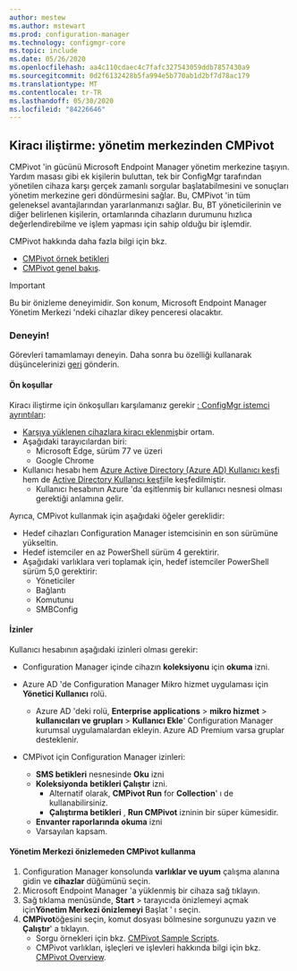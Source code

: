 ```yaml
---
author: mestew
ms.author: mstewart
ms.prod: configuration-manager
ms.technology: configmgr-core
ms.topic: include
ms.date: 05/26/2020
ms.openlocfilehash: aa4c110cdaec4c7fafc327543059ddb7857430a9
ms.sourcegitcommit: 0d2f6132428b5fa994e5b770ab1d2bf7d78ac179
ms.translationtype: MT
ms.contentlocale: tr-TR
ms.lasthandoff: 05/30/2020
ms.locfileid: "84226646"
---
```

## <a name="tenant-attach-cmpivot-from-the-admin-center"></a><a name="bkmk_cmpivot"></a>Kiracı iliştirme: yönetim merkezinden CMPivot
<!--6024392-->
CMPivot 'in gücünü Microsoft Endpoint Manager yönetim merkezine taşıyın. Yardım masası gibi ek kişilerin buluttan, tek bir ConfigMgr tarafından yönetilen cihaza karşı gerçek zamanlı sorgular başlatabilmesini ve sonuçları yönetim merkezine geri döndürmesini sağlar. Bu, CMPivot 'in tüm geleneksel avantajlarından yararlanmanızı sağlar. Bu, BT yöneticilerinin ve diğer belirlenen kişilerin, ortamlarında cihazların durumunu hızlıca değerlendirebilme ve işlem yapması için sahip olduğu bir işlemdir.

CMPivot hakkında daha fazla bilgi için bkz.
- [CMPivot örnek betikleri](../../../../../tenant-attach/cmpivot-samples-attached.md)
- [CMPivot genel bakış](../../../../../tenant-attach/cmpivot-overview-attached.md).

> [!Important]
> Bu bir önizleme deneyimidir. Son konum, Microsoft Endpoint Manager Yönetim Merkezi 'ndeki cihazlar dikey penceresi olacaktır.

### <a name="try-it-out"></a>Deneyin!

Görevleri tamamlamayı deneyin. Daha sonra bu özelliği kullanarak düşüncelerinizi [geri](../../technical-preview-2003.md#bkmk_feedback) gönderin.

#### <a name="prerequisites"></a>Ön koşullar

Kiracı iliştirme için önkoşulları karşılamanız gerekir [: ConfigMgr istemci ayrıntıları](../../technical-preview-2004.md#bkmk_mem):

- [Karşıya yüklenen cihazlara kiracı eklenmiş](../../../../../tenant-attach/device-sync-actions.md)bir ortam.
- Aşağıdaki tarayıcılardan biri:
  - Microsoft Edge, sürüm 77 ve üzeri
  - Google Chrome
- Kullanıcı hesabı hem [Azure Active Directory (Azure AD) Kullanıcı keşfi](../../../../servers/deploy/configure/about-discovery-methods.md#azureaddisc) hem de [Active Directory Kullanıcı keşfi](../../../../servers/deploy/configure/about-discovery-methods.md#bkmk_aboutUser)ile keşfedilmiştir.
  - Kullanıcı hesabının Azure 'da eşitlenmiş bir kullanıcı nesnesi olması gerektiği anlamına gelir.

Ayrıca, CMPivot kullanmak için aşağıdaki öğeler gereklidir:

- Hedef cihazları Configuration Manager istemcisinin en son sürümüne yükseltin.  
- Hedef istemciler en az PowerShell sürüm 4 gerektirir.
- Aşağıdaki varlıklara veri toplamak için, hedef istemciler PowerShell sürüm 5,0 gerektirir:  
  - Yöneticiler
  - Bağlantı
  - Komutunu
  - SMBConfig

#### <a name="permissions"></a>İzinler

Kullanıcı hesabının aşağıdaki izinleri olması gerekir:

- Configuration Manager içinde cihazın **koleksiyonu** için **okuma** izni.
- Azure AD 'de Configuration Manager Mikro hizmet uygulaması için **Yönetici Kullanıcı** rolü.
  - Azure AD 'deki rolü, **Enterprise applications**  >  **mikro hizmet**  >  **kullanıcıları ve grupları**  >  **Kullanıcı Ekle**' Configuration Manager kurumsal uygulamalardan ekleyin. Azure AD Premium varsa gruplar desteklenir.

- CMPivot için Configuration Manager izinleri:
  - **SMS betikleri** nesnesinde **Oku** izni
  - **Koleksiyonda** **betikleri Çalıştır** izni.
    - Alternatif olarak, **CMPivot Run** for **Collection**' ı de kullanabilirsiniz.
    - **Çalıştırma betikleri** , **Run CMPivot** izninin bir süper kümesidir.
  - **Envanter raporlarında** **okuma** izni
  - Varsayılan kapsam.

#### <a name="use-cmpivot-from-the-admin-center-preview"></a>Yönetim Merkezi önizlemeden CMPivot kullanma

1. Configuration Manager konsolunda **varlıklar ve uyum** çalışma alanına gidin ve **cihazlar** düğümünü seçin.
1. Microsoft Endpoint Manager 'a yüklenmiş bir cihaza sağ tıklayın.
1. Sağ tıklama menüsünde, **Start**  >  tarayıcıda önizlemeyi açmak için**Yönetim Merkezi önizlemeyi** Başlat ' ı seçin.
2. **CMPivot**öğesini seçin, komut dosyası bölmesine sorgunuzu yazın ve **Çalıştır**' a tıklayın.
   - Sorgu örnekleri için bkz. [CMPivot Sample Scripts](../../../../../tenant-attach/cmpivot-samples-attached.md).
   -  CMPivot varlıkları, işleçleri ve işlevleri hakkında bilgi için bkz. [CMPivot Overview](../../../../../tenant-attach/cmpivot-overview-attached.md).
